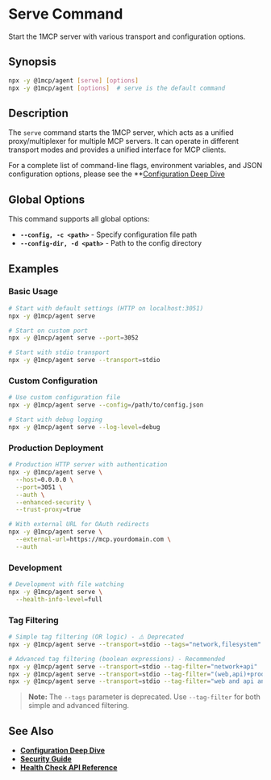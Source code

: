 # Serve Command

Start the 1MCP server with various transport and configuration options.

## Synopsis

```bash
npx -y @1mcp/agent [serve] [options]
npx -y @1mcp/agent [options]  # serve is the default command
```

## Description

The `serve` command starts the 1MCP server, which acts as a unified proxy/multiplexer for multiple MCP servers. It can operate in different transport modes and provides a unified interface for MCP clients.

For a complete list of command-line flags, environment variables, and JSON configuration options, please see the \*\*[Configuration Deep Dive](../guide/essentials/configuration.md)

## Global Options

This command supports all global options:

- **`--config, -c <path>`** - Specify configuration file path
- **`--config-dir, -d <path>`** - Path to the config directory

## Examples

### Basic Usage

```bash
# Start with default settings (HTTP on localhost:3051)
npx -y @1mcp/agent serve

# Start on custom port
npx -y @1mcp/agent serve --port=3052

# Start with stdio transport
npx -y @1mcp/agent serve --transport=stdio
```

### Custom Configuration

```bash
# Use custom configuration file
npx -y @1mcp/agent serve --config=/path/to/config.json

# Start with debug logging
npx -y @1mcp/agent serve --log-level=debug
```

### Production Deployment

```bash
# Production HTTP server with authentication
npx -y @1mcp/agent serve \
  --host=0.0.0.0 \
  --port=3051 \
  --auth \
  --enhanced-security \
  --trust-proxy=true

# With external URL for OAuth redirects
npx -y @1mcp/agent serve \
  --external-url=https://mcp.yourdomain.com \
  --auth
```

### Development

```bash
# Development with file watching
npx -y @1mcp/agent serve \
  --health-info-level=full
```

### Tag Filtering

```bash
# Simple tag filtering (OR logic) - ⚠️ Deprecated
npx -y @1mcp/agent serve --transport=stdio --tags="network,filesystem"

# Advanced tag filtering (boolean expressions) - Recommended
npx -y @1mcp/agent serve --transport=stdio --tag-filter="network+api"
npx -y @1mcp/agent serve --transport=stdio --tag-filter="(web,api)+prod-test"
npx -y @1mcp/agent serve --transport=stdio --tag-filter="web and api and not test"
```

> **Note:** The `--tags` parameter is deprecated. Use `--tag-filter` for both simple and advanced filtering.

## See Also

- **[Configuration Deep Dive](../guide/essentials/configuration)**
- **[Security Guide](../reference/security)**
- **[Health Check API Reference](../reference/health-check)**
